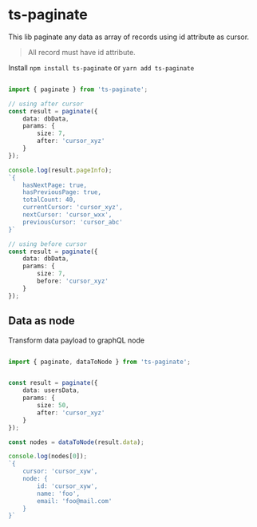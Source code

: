 # ts-paginate

This lib paginate any data as array of records using id attribute as cursor.

> All record must have id attribute.

Install `npm install ts-paginate` or `yarn add ts-paginate`

```ts

import { paginate } from 'ts-paginate';

// using after cursor
const result = paginate({
	data: dbData,
	params: {
		size: 7,
		after: 'cursor_xyz'
	}
});

console.log(result.pageInfo);
`{
	hasNextPage: true,
	hasPreviousPage: true,
	totalCount: 40,
	currentCursor: 'cursor_xyz',
	nextCursor: 'cursor_wxx',
	previousCursor: 'cursor_abc'
}`

// using before cursor
const result = paginate({
	data: dbData,
	params: {
		size: 7,
		before: 'cursor_xyz'
	}
});

```

## Data as node

Transform data payload to graphQL node

```ts

import { paginate, dataToNode } from 'ts-paginate';


const result = paginate({
	data: usersData,
	params: {
		size: 50,
		after: 'cursor_xyz'
	}
});

const nodes = dataToNode(result.data);

console.log(nodes[0]);
`{
	cursor: 'cursor_xyw',
	node: {
		id: 'cursor_xyw',
		name: 'foo',
		email: 'foo@mail.com'
	}
}`

```
